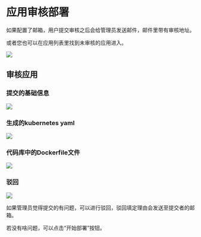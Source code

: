 # 应用审核部署

如果配置了邮箱，用户提交审核之后会给管理员发送邮件，邮件里带有审核地址。

或者您也可以在应用列表里找到未审核的应用进入。

![](http://source.qiniu.cnd.nsini.com/images/2019/08/84/6b/07/20190805-d669ab85aadf7f650870f40e6b58457a.jpeg?imageView2/2/w/1280/interlace/0/q/70)



## 审核应用

### 提交的基础信息

![](http://source.qiniu.cnd.nsini.com/images/2019/08/df/3d/ac/20190805-a39ede61339bc97aad7f94a73dedfb55.jpeg)



### 生成的kubernetes yaml

![](http://source.qiniu.cnd.nsini.com/images/2019/08/28/59/bb/20190805-171de63c4510be0eb1951d9b5982892b.jpeg)

### 代码库中的Dockerfile文件

![](http://source.qiniu.cnd.nsini.com/images/2019/08/5d/c5/4e/20190805-f5fb16b5dcf1edca41881bb4c5d5d678.jpeg)

### 驳回

![](http://source.qiniu.cnd.nsini.com/images/2019/08/17/f3/9b/20190805-3d408fd71cb3bfa194ceb362f3c177c7.jpeg?imageView2/2/w/1280/interlace/0/q/70)

如果管理员觉得提交的有问题，可以进行驳回，驳回填定理由会发送至提交者的邮箱。

若没有啥问题，可以点击“开始部署”按钮。